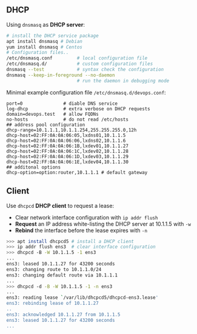 
## DHCP

Using `dnsmasq` as **DHCP server**:

```bash
# install the DHCP service package
apt install dnsmasq # Debian
yum install dnsmasq # Centos
# Configuration files..
/etc/dnsmasq.conf         # local configuration file
/etc/dnsmasq.d/           # custom configuration files
dnsmasq --test            # syntax check the configuration
dnsmasq --keep-in-foreground --no-daemon
                          # run the daemon in debugging mode
```

Minimal example configuration file `/etc/dnsmasq.d/devops.conf`:

```
port=0               # diable DNS service
log-dhcp             # extra verbose on DHCP requests
domain=devops.test   # allow FQDNs
no-hosts             # do not read /etc/hosts
## address pool configuration
dhcp-range=10.1.1.1,10.1.1.254,255.255.255.0,12h
dhcp-host=02:FF:0A:0A:06:05,lxdns01,10.1.1.5
dhcp-host=02:FF:0A:0A:06:06,lxdns02,10.1.1.6
dhcp-host=02:FF:0A:0A:06:1B,lxdev01,10.1.1.27
dhcp-host=02:FF:0A:0A:06:1C,lxdev02,10.1.1.28
dhcp-host=02:FF:0A:0A:06:1D,lxdev03,10.1.1.29
dhcp-host=02:FF:0A:0A:06:1E,lxdev04,10.1.1.30
## additonal options
dhcp-option=option:router,10.1.1.1 # default gateway
```

## Client

Use `dhcpcd` **DHCP client** to request a lease:

* Clear network interface configuration with `ip addr flush`
* **Request** an IP address white-listing the DHCP server at 10.1.1.5 with `-w`
* **Rebind** the interface before the lease expires with `-n`

```bash
>>> apt install dhcpcd5 # install a DHCP client
>>> ip addr flush ens3  # clear interface configuration 
>>> dhcpcd -B -W 10.1.1.5 -1 ens3
...
ens3: leased 10.1.1.27 for 43200 seconds
ens3: changing route to 10.1.1.0/24
ens3: changing default route via 10.1.1.1
...
>>> dhcpcd -d -B -W 10.1.1.5 -1 -n ens3
...
ens3: reading lease `/var/lib/dhcpcd5/dhcpcd-ens3.lease'
ens3: rebinding lease of 10.1.1.27
..
ens3: acknowledged 10.1.1.27 from 10.1.1.5
ens3: leased 10.1.1.27 for 43200 seconds
...
```
